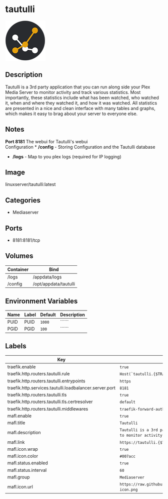 # tautulli

![Logo](images/tautulli.png)

## Description
Tautulli is a 3rd party application that you can run along side your Plex Media Server to monitor activity and track various statistics. Most importantly, these statistics include what has been watched, who watched it, when and where they watched it, and how it was watched. All statistics are presented in a nice and clean interface with many tables and graphs, which makes it easy to brag about your server to everyone else.

## Notes
**Port 8181** The webui for Tautulli's webui  
Configuration * **/config** \- Storing Configuration and the Tautulli database
* **/logs** \- Map to you plex logs (required for IP logging)


## Image
linuxserver/tautulli:latest

## Categories
- Mediaserver

## Ports
- 8181:8181/tcp

## Volumes
| Container | Bind |
|-----------|------|
| /logs | /appdata/logs |
| /config | /opt/appdata/tautulli |

## Environment Variables
| Name | Label | Default | Description |
|------|-------|---------|-------------|
| PUID | PUID | ```1000``` | `````` |
| PGID | PGID | ```100``` | `````` |

## Labels
| Key | Value |
|-----|-------|
| traefik.enable | ```true``` |
| traefik.http.routers.tautulli.rule | ```Host(`tautulli.{$TRAEFIK_INGRESS_DOMAIN}`)``` |
| traefik.http.routers.tautulli.entrypoints | ```https``` |
| traefik.http.services.tautulli.loadbalancer.server.port | ```8181``` |
| traefik.http.routers.tautulli.tls | ```true``` |
| traefik.http.routers.tautulli.tls.certresolver | ```default``` |
| traefik.http.routers.tautulli.middlewares | ```traefik-forward-auth``` |
| mafl.enable | ```true``` |
| mafl.title | ```Tautulli``` |
| mafl.description | ```Tautulli is a 3rd party application that you can run along side your Plex Media Server to monitor activity and track various statistics.``` |
| mafl.link | ```https://tautulli.{$TRAEFIK_INGRESS_DOMAIN}``` |
| mafl.icon.wrap | ```true``` |
| mafl.icon.color | ```#007acc``` |
| mafl.status.enabled | ```true``` |
| mafl.status.interval | ```60``` |
| mafl.group | ```Mediaserver``` |
| mafl.icon.url | ```https://raw.githubusercontent.com/Qballjos/portainer_templates/master/Images/tautulli-icon.png``` |

